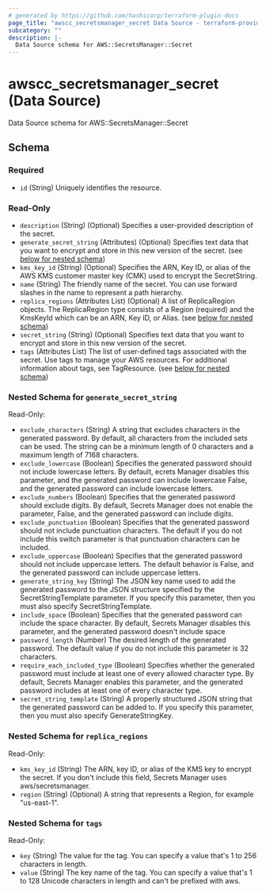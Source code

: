 ```yaml
---
# generated by https://github.com/hashicorp/terraform-plugin-docs
page_title: "awscc_secretsmanager_secret Data Source - terraform-provider-awscc"
subcategory: ""
description: |-
  Data Source schema for AWS::SecretsManager::Secret
---
```


# awscc_secretsmanager_secret (Data Source)

Data Source schema for AWS::SecretsManager::Secret



<!-- schema generated by tfplugindocs -->
## Schema

### Required

- `id` (String) Uniquely identifies the resource.

### Read-Only

- `description` (String) (Optional) Specifies a user-provided description of the secret.
- `generate_secret_string` (Attributes) (Optional) Specifies text data that you want to encrypt and store in this new version of the secret. (see [below for nested schema](#nestedatt--generate_secret_string))
- `kms_key_id` (String) (Optional) Specifies the ARN, Key ID, or alias of the AWS KMS customer master key (CMK) used to encrypt the SecretString.
- `name` (String) The friendly name of the secret. You can use forward slashes in the name to represent a path hierarchy.
- `replica_regions` (Attributes List) (Optional) A list of ReplicaRegion objects. The ReplicaRegion type consists of a Region (required) and the KmsKeyId which can be an ARN, Key ID, or Alias. (see [below for nested schema](#nestedatt--replica_regions))
- `secret_string` (String) (Optional) Specifies text data that you want to encrypt and store in this new version of the secret.
- `tags` (Attributes List) The list of user-defined tags associated with the secret. Use tags to manage your AWS resources. For additional information about tags, see TagResource. (see [below for nested schema](#nestedatt--tags))

<a id="nestedatt--generate_secret_string"></a>
### Nested Schema for `generate_secret_string`

Read-Only:

- `exclude_characters` (String) A string that excludes characters in the generated password. By default, all characters from the included sets can be used. The string can be a minimum length of 0 characters and a maximum length of 7168 characters.
- `exclude_lowercase` (Boolean) Specifies the generated password should not include lowercase letters. By default, ecrets Manager disables this parameter, and the generated password can include lowercase False, and the generated password can include lowercase letters.
- `exclude_numbers` (Boolean) Specifies that the generated password should exclude digits. By default, Secrets Manager does not enable the parameter, False, and the generated password can include digits.
- `exclude_punctuation` (Boolean) Specifies that the generated password should not include punctuation characters. The default if you do not include this switch parameter is that punctuation characters can be included.
- `exclude_uppercase` (Boolean) Specifies that the generated password should not include uppercase letters. The default behavior is False, and the generated password can include uppercase letters.
- `generate_string_key` (String) The JSON key name used to add the generated password to the JSON structure specified by the SecretStringTemplate parameter. If you specify this parameter, then you must also specify SecretStringTemplate.
- `include_space` (Boolean) Specifies that the generated password can include the space character. By default, Secrets Manager disables this parameter, and the generated password doesn't include space
- `password_length` (Number) The desired length of the generated password. The default value if you do not include this parameter is 32 characters.
- `require_each_included_type` (Boolean) Specifies whether the generated password must include at least one of every allowed character type. By default, Secrets Manager enables this parameter, and the generated password includes at least one of every character type.
- `secret_string_template` (String) A properly structured JSON string that the generated password can be added to. If you specify this parameter, then you must also specify GenerateStringKey.


<a id="nestedatt--replica_regions"></a>
### Nested Schema for `replica_regions`

Read-Only:

- `kms_key_id` (String) The ARN, key ID, or alias of the KMS key to encrypt the secret. If you don't include this field, Secrets Manager uses aws/secretsmanager.
- `region` (String) (Optional) A string that represents a Region, for example "us-east-1".


<a id="nestedatt--tags"></a>
### Nested Schema for `tags`

Read-Only:

- `key` (String) The value for the tag. You can specify a value that's 1 to 256 characters in length.
- `value` (String) The key name of the tag. You can specify a value that's 1 to 128 Unicode characters in length and can't be prefixed with aws.



